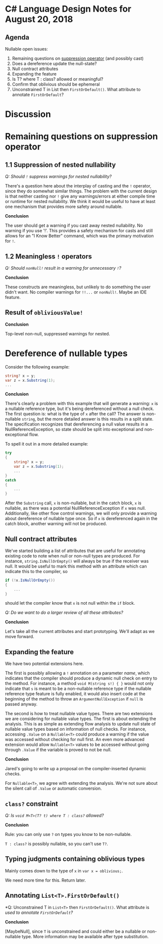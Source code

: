 # C# Language Design Notes for August 20, 2018

## Agenda

Nullable open issues:

1. Remaining questions on [suppression operator](https://na01.safelinks.protection.outlook.com/?url=https%3A%2F%2Fgithub.com%2Fdotnet%2Froslyn%2Fissues%2F28271&data=02%7C01%7C%7C6defe1e21ab54cce8d0008d606be5d23%7C72f988bf86f141af91ab2d7cd011db47%7C1%7C0%7C636703812006445395&sdata=DAdh5dev1mnr%2F5zxtvuJVcHP%2Bzewrzz4z9iuGkl%2BUHg%3D&reserved=0) (and possibly cast)
2. Does a dereference update the null-state?
3. Null contract attributes
4. Expanding the feature
5. Is T? where T : class? allowed or meaningful?
6. Confirm that oblivious should be ephemeral
7. Unconstrained T in List<T> then `FirstOrDefault()`. What attribute to annotate `FirstOrDefault`?

# Discussion

# Remaining questions on suppression operator

## 1.1 Suppression of nested nullability

*Q: Should `!` suppress warnings for nested nullability?*

There's a question here about the interplay of casting and the `!` operator,
since they do somewhat similar things. The problem with the current design is
that neither casting nor `!` give any warnings/errors at either compile time
or runtime for nested nullability. We think it would be useful to have at
least one mechanism that provides more safety around nullable.

**Conclusion**

The user should get a warning if you cast away nested nullability. No warning
if you use '!'. This provides a safety mechanism for casts and still allows
for an "I Know Better" command, which was the primary motivation for `!`.

## 1.2 Meaningless `!` operators

*Q: Should `nonNull!` result in a warning for unnecessary `!`?*

**Conclusion**

These constructs are meaningless, but unlikely to do something the user
didn't want. No compiler warnings for `!!...` or `nonNull!`. Maybe an IDE
feature.

## Result of `obliviousValue!`

**Conclusion**

Top-level non-null, suppressed warnings for nested.

# Dereference of nullable types

Consider the following example:

```C#
string? x = y;
var z = x.Substring(1);
...
```

**Conclusion**

There's clearly a problem with this example that will generate a warning: `x`
is a nullable reference type, but it's being dereferenced without a null
check. The first question is: what is the type of `x` after the call? The
answer is non-nullable `string`, but the more detailed answer is this results
in a split state. The specification recognizes that dereferencing a null
value results in a NullReferenceException, so state should be split into
exceptional and non-exceptional flow.

To spell it out in a more detailed example:

```C#
try
{
    string? x = y;
    var z = x.Substring(1);
    ...
}
catch
{
    ...
}
```

After the `Substring` call, `x` is non-nullable, but in the catch block, `x`
is nullable, as there was a potential NullReferenceException if `x` was null.
Additionally, like other flow control warnings, we will only provide a warning
about dereference of nullable type once. So if `x` is dereferenced again in
the catch block, another warning will not be produced.

## Null contract attributes

We've started building a list of attributes that are useful for annotating
existing code to note when null or non-null types are produced. For instance,
`string.IsNullOrEmpty()` will always be true if the receiver was null. It would
be useful to mark this method with an attribute which can indicate this to the
compiler, so

```C#
if (!x.IsNullOrEmpty())
{
    ...
}
```

should let the compiler know that `x` is not null within the `if` block.

*Q: Do we want to do a larger review of all these attributes?*

**Conclusion**

Let's take all the current attributes and start prototyping. We'll adapt
as we move forward.

## Expanding the feature

We have two potential extensions here.

The first is possibly allowing a `!` annotation on a parameter *name*, which
indicates that the compiler should produce a dynamic null check on entry to
the method. For instance, a method `void M(string s!) { }` would not only
indicate that `s` is meant to be a non-nullable reference type if the
nullable reference type feature is fully enabled, it would also insert code
at the beginning of the method to throw an `ArgumentNullException` if `null`
is passed anyway.

The second is how to treat nullable value types. There are two extensions we
are considering for nullable value types. The first is about extending the
analysis. This is as simple as extending flow analysis to update null state
of nullable value types based on information of null checks. For instance,
accessing `.Value` on a `Nullable<T>` could produce a warning if the value
was accessed without checking for null first. An even more advanced extension
would allow `Nullable<T>` values to be accessed without going through `.Value`
if the variable is proved to not be null.

**Conclusion**

Jared's going to write up a proposal on the compiler-inserted dynamic checks.

For `Nullable<T>`, we agree with extending the analysis. We're not sure about
the silent call of `.Value` or automatic conversion.

## `class?` constraint

*Q: Is `void M<T>(T? t) where T : class?` allowed?*

**Conclusion**

Rule: you can only use `?` on types you know to be non-nullable.

`T : class?` is possibly nullable, so you can't use `T?`.

## Typing judgments containing oblivious types

Mainly comes down to the type of `x` in `var x = oblivious;`.

We need more time for this. Return later.

## Annotating `List<T>.FirstOrDefault()`

*Q: Unconstrained T in `List<T>` then `FirstOrDefault()`. What attribute is
*used to annotate `FirstOrDefault`?*

**Conclusion**

[MaybeNull], since `T` is unconstrained and could either be a nullable or
non-nullable type. More information may be available after type substitution.
